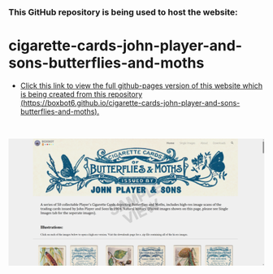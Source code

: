 ### This GitHub repository is being used to host the website:

# cigarette-cards-john-player-and-sons-butterflies-and-moths

* [Click this link to view the full github-pages version of this website which is being created from this repository (https://boxbot6.github.io/cigarette-cards-john-player-and-sons-butterflies-and-moths).](https://boxbot6.github.io/cigarette-cards-john-player-and-sons-butterflies-and-moths)
  
<br>

![cigarette-cards-john-player-and-sons-butterflies-and-moths-sample.png](images/cigarette-cards-john-player-and-sons-butterflies-and-moths-sample.png)

<br>
